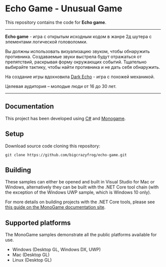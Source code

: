 # Echo Game - Unusual Game

This repository contains the code for **Echo game**.

---

**Echo game** - игра с открытым исходным кодом в жанре 2д шутера с элементами логической головоломки.

Вы должны использовать визуализацию звуком, чтобы обнаружить противника. Создаваемые звуки выстрела будут отражаться от препятствий, раскрывая форму окружающих событий. Тщательно выбирайте тактику, чтобы найти противника и не дать себя обнаружить.  

На создание игры вдохновила [Dark Echo][Dark] - игра с похожей механикой.

Целевая аудитория – молодые люди от 16 до 30 лет.

---

## Documentation

This project has been developed using [C#][C#] and [Monogame][Monogame].

## Setup

Download source code cloning this repository:
```
git clone https://github.com/bigcrazyfrog/echo-game.git
```

## Building

These samples can either be opened and built in Visual Studio for Mac or Windows, alternatively they can be built with the .NET Core tool chain (with the exception of the Windows UWP sample, which is Windows 10 only).

For more details on building projects with the .NET Core tools, please see [this guide on the MonoGame documentation site][Build].


## Supported platforms

The MonoGame samples demonstrate all the public platforms available for use.

* Windows (Desktop GL, Windows DX, UWP)
* Mac (Desktop GL)
* Linux (Desktop GL)


[//]: # (Links)

[C#]: <https://learn.microsoft.com/ru-ru/dotnet/csharp/>
[Monogame]: <https://www.monogame.net/>
[Build]: <https://docs.monogame.net/articles/packaging_games.html>
[Dark]: <https://www.darkechogame.com/>
